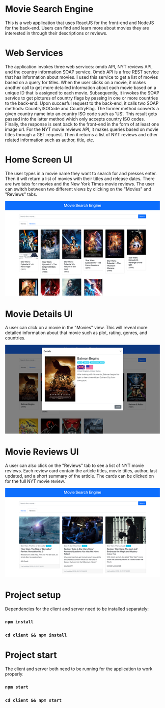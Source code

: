 # Movie Search Engine

This is a web application that uses ReactJS for the front-end and NodeJS for the back-end. Users can find and learn more about movies they are interested in through their descriptions or reviews.

# Web Services

The application invokes three web services: omdb API, NYT reviews API, and the country information SOAP service. Omdb API is a free REST service that has information about movies. I used this service to get a list of movies based on a query for titles. When the user clicks on a movie, it makes another call to get more detailed information about each movie based on a unique ID that is assigned to each movie. Subsequently, it invokes the SOAP service to get pictures of country flags by passing in one or more countries to the back-end. Upon succesful request to the back-end, it calls two SOAP methods: CountryISOCode and CountryFlag. The former method converts a given country name into an country ISO code such as 'US'. This result gets passed into the latter method which only accepts country ISO codes. Finally, the response is sent back to the front-end in the form of at least one image url. For the NYT movie reviews API, it makes queries based on movie titles through a GET request. Then it returns a list of NYT reviews and other related information such as author, title, etc. 

# Home Screen UI

The user types in a movie name they want to search for and presses enter. Then it will return a list of movies with their titles and release dates. There are two tabs for movies and the New York Times movie reviews. The user can switch between two different views by clicking on the "Movies" and "Reviews" tabs.

![home screen](home_screen.png)

# Movie Details UI

A user can click on a movie in the "Movies" view. This will reveal more detailed information about that movie such as plot, rating, genres, and countries.

![movie details](movie_details.png)

# Movie Reviews UI

A user can also click on the "Reviews" tab to see a list of NYT movie reviews. Each review card contain the article titles, movie titles, author, last updated, and a short summary of the article. The cards can be clicked on for the full NYT movie review.

![home screen](reviews.png)

# Project setup

Dependencies for the client and server need to be installed separately:

### `npm install`
### `cd client && npm install`

# Project start

The client and server both need to be running for the application to work properly:

### `npm start`
### `cd client && npm start`

